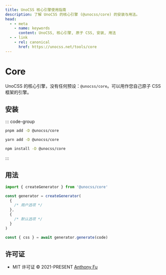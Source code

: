 ```yaml
---
title: UnoCSS 核心引擎使用指南
description: 了解 UnoCSS 的核心引擎 (@unocss/core) 的安装与用法。
head:
  - - meta
    - name: keywords
      content: UnoCSS, 核心引擎, 原子 CSS, 安装, 用法
  - - link
    - rel: canonical
      href: https://unocss.net/tools/core      
---
```


# Core

UnoCSS 的核心引擎，没有任何预设：`@unocss/core`。可以用作您自己原子 CSS 框架的引擎。

## 安装

::: code-group

```bash [pnpm]
pnpm add -D @unocss/core
```

```bash [yarn]
yarn add -D @unocss/core
```

```bash [npm]
npm install -D @unocss/core
```

:::

## 用法

```ts
import { createGenerator } from '@unocss/core'

const generator = createGenerator(
  {
    /* 用户选项 */
  },
  {
    /* 默认选项 */
  }
)

const { css } = await generator.generate(code)
```

## 许可证

- MIT 许可证 &copy; 2021-PRESENT [Anthony Fu](https://github.com/antfu)
